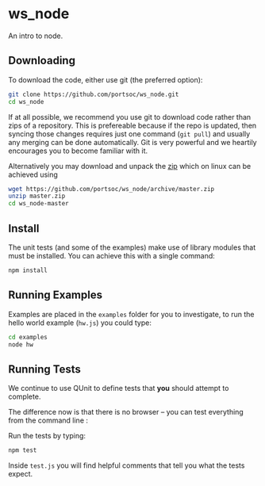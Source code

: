 ws_node
=======
An intro to node.

Downloading
-----------
To download the code, either use git (the preferred option):

```bash
git clone https://github.com/portsoc/ws_node.git
cd ws_node
```

If at all possible, we recommend you use git to download code rather than zips of a repository.  This is prefereable because if the repo is updated, then syncing those changes requires just one command (`git pull`) and usually any merging can be done automatically.  Git is very powerful and we heartily encourages you to become familiar with it.


Alternatively you may download and unpack the [zip](https://github.com/portsoc/ws_node/archive/master.zip)
which on linux can be achieved using
```bash
wget https://github.com/portsoc/ws_node/archive/master.zip
unzip master.zip
cd ws_node-master
```

Install
-------

The unit tests (and some of the examples) make use of library modules that must be installed.  You can achieve this with a single command:

```bash
npm install
```

Running Examples
----------------

Examples are placed in the `examples` folder for you to investigate, to run the hello world example (`hw.js`) you could type:

```bash
cd examples
node hw
```


Running Tests
-------------

We continue to use QUnit to define tests that **you** should attempt to complete.

The difference now is that there is no browser – you can test everything from the command line :


Run the tests by typing:

  ```bash
  npm test
  ```

Inside `test.js` you will find helpful comments that tell you what the tests expect.

